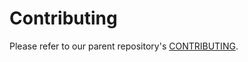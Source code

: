 # Contributing
Please refer to our parent repository's [CONTRIBUTING](https://github.com/xibosignage/xibo/blob/master/CONTRIBUTING.md).